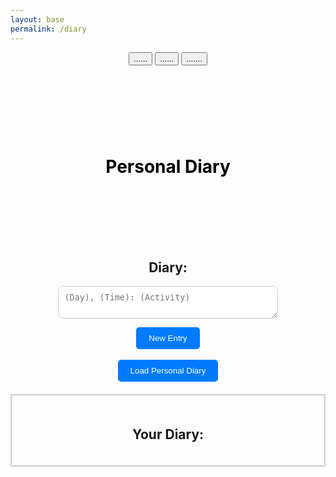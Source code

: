 ```yaml
---
layout: base
permalink: /diary
---
```

<style>
/* Add some styling for the surrounding box */
  #diary-title-container {
    background-image: url('https://files.catbox.moe/1m85ow.png');
    background-size: cover;
    background-repeat: no-repeat;
    background-position: top;
    color: black; /* Black text */
    padding: 50px 20px;
    text-align: center;
  }
  #diary {
    width: 70%; /* Adjust width as needed */
    margin: 0 auto; /* Center the textarea */
    padding: 10px;
    border: 1px solid #ccc;
    border-radius: 8px;
  }
  /* Center text inside diary-container */
  .diary-container {
    text-align: center;
  }
  /* Style the data container */
  .data-container {
    border: 2px solid #ccc; /* Border style */
    padding: 20px; /* Padding inside the container */
    margin: 20px auto; /* Center the container */
    max-width: 600px; /* Maximum width of the container */
  }
  .diary-buttons {
    padding: 10px 20px; /* Padding around the button text */
    background-color: #007bff; /* Button background color */
    color: white; /* Button text color */
    border: none; /* Remove button border */
    border-radius: 5px; /* Rounded corners */
    cursor: pointer; /* Show pointer cursor on hover */
    transition: background-color 0.3s ease; /* Smooth transition for background color */
  }
  /* Hover effect for the button */
  .diary-buttons:hover {
      background-color: #0056b3; /* Darker background color on hover */
  }
</style>
<html lang="en">
<head>
  <meta charset="UTF-8">
  <meta name="viewport" content="width=device-width, initial-scale=1.0">
</head>
<body class='sandiego-background'>
    <header class="header">
        <button onclick="goHome()" >......</button>
        <button onclick="goWeather()">......</button>
        <button onclick="goActivities()">.......</button>
    </header>
    <div id='diary-title-container'>
        <h1 class='title'>Personal Diary</h1>
    </div>
    <br>
    <br>
    <div class="diary-container">
        <h2 id="subtitle">Diary:</h2>
        <form>
            <textarea id="diary" class="input" placeholder="(Day), (Time): (Activity)"></textarea><br>
        </form>
        <button class="diary-buttons" onclick="diary()">New Entry</button>
        <br>
        <br>
        <button class="diary-buttons" onclick="fetchDiary()">Load Personal Diary</button>
        <p id="error"></p>
    <div class="data-container">
        <h2 id='subtitle'>Your Diary:</h2>
        <div id="data"></div>
    </div>
    </div>
<script>
  //Updating text
function diary() {
    // Get the text content from the textarea
    let text = document.getElementById("diary").value;
    // Create an object with the text data and a unique UID (timestamp)
    let data = {
        "diary": text
    };
    // Configure fetch options
    let options = {
        method: 'PUT',
        headers: {
            'Content-Type': 'application/json;charset=utf-8'
        },
        body: JSON.stringify(data),
        credentials: 'include'
    };
    // Send the text data to the backend
    fetch('http://127.0.0.1:8086/api/users/diary', options)
    // LocaL: http://127.0.0.1:8010/api/users/diary
    // Deployed: https://SanDiegoTravel.stu.nighthawkcodingsociety.com/api/users/diary
        .then(response => {
            if (response.ok) {
                // Handle successful submission
                document.getElementById("error").innerHTML = "Diary updated!";
                // Fetch updated images after submission
                fetchDiary()
            } else {
                // Handle submission error
                return response.json().then(errorData => {
                    if (errorData && errorData.message) {
                        document.getElementById("error").innerHTML = errorData.message;
                    } else {
                        document.getElementById("error").innerHTML = "Error submitting diary";
                    }
                });
            }
        })
        .catch(error => {
            console.error("Error:", error);
            document.getElementById("error").innerHTML = "Error submitting diary";
        });
}
function fetchDiary() {
    let options = {
    method: 'GET',
    headers: {
        'Content-Type': 'application/json;charset=utf-8'
    },
    credentials: 'include'
    };
    fetch("http://127.0.0.1:8086/api/users/diary", options)
    // Local: http://127.0.0.1:8010/api/users/diary
    // Deployed: https://SanDiegoTravel.stu.nighthawkcodingsociety.com/api/users/diary
    .then(response => {
        if (response.ok) {
            return response.json();
        } else {
            throw new Error('Network response was not ok.');
        }
    })
    .then(response => {
        let dataContainer = document.getElementById("data");
        // Clear previous data
        dataContainer.innerHTML = "";
        // Split the data by "///" to get individual diary items
        let diaryItems = response.split("///");
        // Iterate over each item and create a row for display
        diaryItems.forEach(item => {
            let row = document.createElement("div");
            row.textContent = item.trim(); // Trim to remove any extra whitespace
            // Append row to the container
            dataContainer.appendChild(row);
        });
    })
    .catch(error => {
        console.error('Error fetching diary:', error);
        // Handle error
    });
}
</script>